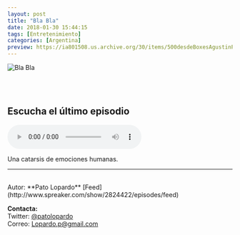 ```yaml
---
layout: post
title: "Bla Bla"
date: 2018-01-30 15:44:15
tags: [Entretenimiento]
categories: [Argentina]
preview: https://ia801508.us.archive.org/30/items/500desdeBoxesAgustinPalmeiro/BLABLA-300.jpeg
---
```


![Bla Bla](https://ia801508.us.archive.org/30/items/500desdeBoxesAgustinPalmeiro/BLABLA-500.jpeg)

<br/>
<br/>

## Escucha el último episodio

<!--reproductor-feed=http://www.spreaker.com/show/2824422/episodes/feed-->
<!--reproductor-start-->
<audio id="audio" preload="auto" controls="" src="http://api.spreaker.com/download/episode/14273385/viajar.mp3"></audio>
<!--reproductor-end-->

Una catarsis de emociones humanas.  

_ _ _
<br>
Autor: **Pato Lopardo**  
[Feed](http://www.spreaker.com/show/2824422/episodes/feed)  



**Contacta:**  
Twitter: [@patolopardo](https://twitter.com/patolopardo)  
Correo: [Lopardo.p@gmail.com](mailto:Lopardo.p@gmail.com)  

